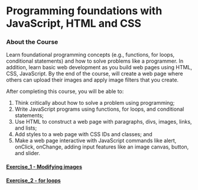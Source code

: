 # Programming foundations with JavaScript, HTML and CSS

### About the Course

Learn foundational programming concepts (e.g., functions, for loops, conditional statements) and how to solve problems like a programmer. In addition, learn basic web development as you build web pages using HTML, CSS, JavaScript. By the end of the course, will create a web page where others can upload their images and apply image filters that you create.

After completing this course, you will be able to:

1. Think critically about how to solve a problem using programming;
2. Write JavaScript programs using functions, for loops, and conditional statements;
3. Use HTML to construct a web page with paragraphs, divs, images, links, and lists;
4. Add styles to a web page with CSS IDs and classes; and
5. Make a web page interactive with JavaScript commands like alert, onClick, onChange, adding input features like an image canvas, button, and slider.

#### [Exercise_1 - Modifying images](https://github.com/gizeton/Duke-Java-Courses/blob/master/1.%20Programming%20foundations%20with%20JavaScript-%20HTML%20and%20CSS/root/Exercise_1%20-%20Modifying%20images.js)
#### [Exercise_2 - for loops](https://github.com/gizeton/Duke-Java-Courses/blob/master/1.%20Programming%20foundations%20with%20JavaScript-%20HTML%20and%20CSS/root/Exercise_2%20-%20for%20loops.js)

